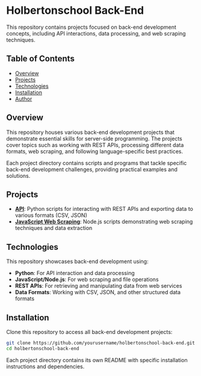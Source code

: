 # Holbertonschool Back-End

This repository contains projects focused on back-end development concepts, including API interactions, data processing, and web scraping techniques.

## Table of Contents

- [Overview](#overview)
- [Projects](#projects)
- [Technologies](#technologies)
- [Installation](#installation)
- [Author](#author)

## Overview

This repository houses various back-end development projects that demonstrate essential skills for server-side programming. The projects cover topics such as working with REST APIs, processing different data formats, web scraping, and following language-specific best practices.

Each project directory contains scripts and programs that tackle specific back-end development challenges, providing practical examples and solutions.

## Projects

- **[API](./api)**: Python scripts for interacting with REST APIs and exporting data to various formats (CSV, JSON)
- **[JavaScript Web Scraping](./javascript-web_scraping)**: Node.js scripts demonstrating web scraping techniques and data extraction

## Technologies

This repository showcases back-end development using:

- **Python**: For API interaction and data processing
- **JavaScript/Node.js**: For web scraping and file operations
- **REST APIs**: For retrieving and manipulating data from web services
- **Data Formats**: Working with CSV, JSON, and other structured data formats

## Installation

Clone this repository to access all back-end development projects:

```bash
git clone https://github.com/yourusername/holbertonschool-back-end.git
cd holbertonschool-back-end
```

Each project directory contains its own README with specific installation instructions and dependencies.
